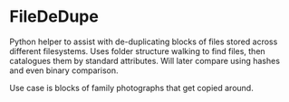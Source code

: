 # FileDeDupe

Python helper to assist with de-duplicating blocks of files stored across different filesystems.  Uses folder structure walking to find files, then catalogues them by standard attributes.  Will later compare using hashes and even binary comparison.

Use case is blocks of family photographs that get copied around.
